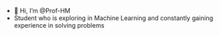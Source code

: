 - 👋 Hi, I’m @Prof-HM
- Student who is exploring in Machine Learning and constantly gaining experience in solving problems
